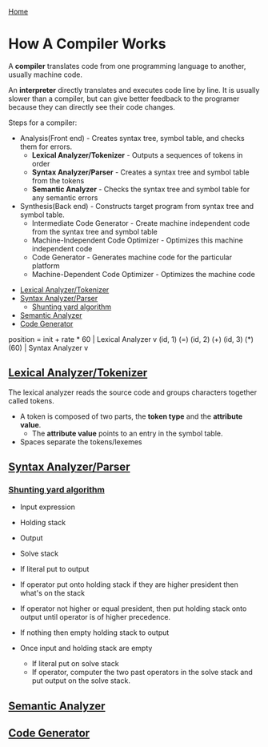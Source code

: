 <!--
 * This file is part of RS Cheat Sheets.
 *
 * RS Cheat Sheets is free software: you can redistribute it and/or modify
 * it under the terms of the GNU General Public License as published by
 * the Free Software Foundation, either version 3 of the License, or
 * (at your option) any later version.
 *
 * RS Cheat Sheets is distributed in the hope that it will be useful,
 * but WITHOUT ANY WARRANTY; without even the implied warranty of
 * MERCHANTABILITY or FITNESS FOR A PARTICULAR PURPOSE.  See the
 * GNU General Public License for more details.
 *
 * You should have received a copy of the GNU General Public License
 * along with RS Cheat Sheets. If not, see <https://www.gnu.org/licenses/>.
 */
-->

[Home](../README.md)

# How A Compiler Works
A **compiler** translates code from one programming language to another, usually machine code.

An **interpreter** directly translates and executes code line by line. It is usually slower than a compiler, but can give better feedback to the programer because they can directly see their code changes.

Steps for a compiler:

- Analysis(Front end) - Creates syntax tree, symbol table, and checks them for errors.
	- **Lexical Analyzer/Tokenizer**               - Outputs a sequences of tokens in order
	- **Syntax Analyzer/Parser**                   - Creates a syntax tree and symbol table from the tokens
	- **Semantic Analyzer**                        - Checks the syntax tree and symbol table for any semantic errors
- Synthesis(Back end) - Constructs target program from syntax tree and symbol table.
	- Intermediate Code Generator                  - Create machine independent code from the syntax tree and symbol table
	- Machine-Independent Code Optimizer           - Optimizes this machine independent code
	- Code Generator                               - Generates machine code for the particular platform
	- Machine-Dependent Code Optimizer             - Optimizes the machine code

<!-- TOC -->

- [Lexical Analyzer/Tokenizer](#lexical-analyzertokenizer)
- [Syntax Analyzer/Parser](#syntax-analyzerparser)
	- [Shunting yard algorithm](#shunting-yard-algorithm)
- [Semantic Analyzer](#semantic-analyzer)
- [Code Generator](#code-generator)

<!-- /TOC -->


position = init + rate * 60
            |
	     Lexical Analyzer
			      v
(id, 1) (=) (id, 2) (+) (id, 3) (*) (60)
            |
				Syntax Analyzer
				    v

## [Lexical Analyzer/Tokenizer](#how-a-compiler-works)
The lexical analyzer reads the source code and groups characters together called tokens.

- A token is composed of two parts, the **token type** and the **attribute value**.
	- The **attribute value** points to an entry in the symbol table.
- Spaces separate the tokens/lexemes

## [Syntax Analyzer/Parser](#how-a-compiler-works)

### [Shunting yard algorithm](#how-a-compiler-works)
- Input expression
- Holding stack
- Output
- Solve stack

- If literal put to output
- If operator put onto holding stack if they are higher president then what's on the stack
- If operator not higher or equal president, then put holding stack onto output until operator is of higher precedence.
- If nothing then empty holding stack to output
- Once input and holding stack are empty
	- If literal put on solve stack
	- If operator, computer the two past operators in the solve stack and put output on the solve stack.

## [Semantic Analyzer](#how-a-compiler-works)
## [Code Generator](#how-a-compiler-works)
